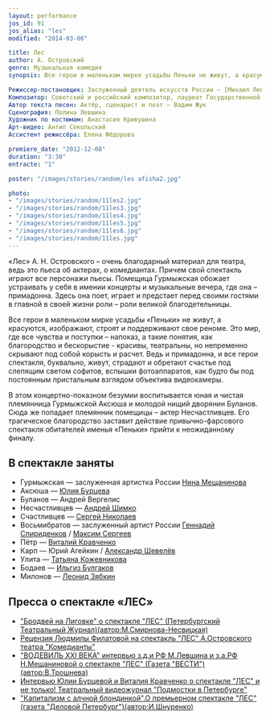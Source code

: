 ```yaml
---
layout: performance
jos_id: 91
jos_alias: "les"
modified: "2014-03-06"

title: Лес
author: А. Островский
genre: Музыкальная комедия
synopsis: Все герои в маленьком мирке усадьбы Пеньки не живут, а красуются, изображают, строят и поддерживают свое реноме. Это мир, где все чувства и поступки — напоказ, а такие понятия, как благородство и бескорыстие — красивы, театральны, но непременно скрывают под собой корысть и расчет. Ведь и Гурмыжская, и все герои, буквально, живут, страдают и обретают счастье под слепящим светом софитов. Сюда же попадает племянник помещицы — актер Несчастливцев. Его трагическое благородство заставит действие привычно-фарсового спектакля придти к неожиданному финалу.

Режиссер-постановщик: Заслуженный деятель искусств России — [Михаил Левшин](153-mihail-levshin.html)
Композитор: Советский и российский композитор, лауреат Государственной премии СССР — Владимир Дашкевич
Автор текста песен: Актёр, сценарист и поэт — Вадим Жук
Сценография: Полина Левшина
Художник по костюмам: Анастасия Кривушина
Арт-видео: Антип Сокольский
Ассистент режиссёра: Елена Фёдорова

premiere_date: "2012-12-08"
duration: "3:30"
entracte: "1"

poster: "/images/stories/random/les afisha2.jpg"

photo:
- "/images/stories/random/11les2.jpg"
- "/images/stories/random/11les3.jpg"
- "/images/stories/random/11les4.jpg"
- "/images/stories/random/11les5.jpg"
- "/images/stories/random/11les6.jpg"
- "/images/stories/random/11les.jpg"
---
```


«Лес» А. Н. Островского – очень благодарный материал для театра, ведь это пьеса об актерах, о комедиантах. Причем свой спектакль играют все персонажи пьесы. Помещица Гурмыжская обожает устраивать у себя в имении концерты и музыкальные вечера, где она – примадонна. Здесь она поет, играет и предстает перед своими гостями в главной в своей жизни роли – роли великой благодетельницы.

Все герои в маленьком мирке усадьбы «Пеньки» не живут, а красуются, изображают, строят и поддерживают свое реноме. Это мир, где все чувства и поступки – напоказ, а такие понятия, как благородство и бескорыстие - красивы, театральны, но непременно скрывают под собой корысть и расчет. Ведь и примадонна, и все герои спектакля, буквально, живут, страдают и обретают счастье под слепящим светом софитов, вспышки фотоаппаратов, как будто бы под постоянным пристальным взглядом объектива видеокамеры.

В этом концертно-показном безумии воспитывается юная и чистая племянница Гурмыжской Аксюша и молодой нищий дворянин Буланов. Сюда же попадает племянник помещицы – актер Несчастливцев. Его трагическое благородство заставит действие привычно-фарсового спектакля обитателей именья «Пеньки» прийти к неожиданному финалу.


## В спектакле заняты

- Гурмыжская — заслуженная артистка России [Нина Мещанинова](25-mewaninova-nina.html)
- Аксюша — [Юлия Бурцева](78-ylia-burceva.html)
- Буланов — Андрей Вергелис
- Несчастливцев — [Андрей Шимко](302-andrey-shimko.html)
- Счастливцев — [Сергей Николаев](52-sergei-nikolaev.html)
- Восьмибратов — заслуженный артист России [Геннадий Спириденков](27--gennadij-spiridenkov-za-rf.html) / [Максим Сергеев](57-maxsim-sergeev.html)
- Пётр — [Виталий Кравченко](66-vitalii-kravchenko.html)
- Карп — Юрий Агейкин / [Александр Шевелёв](87-aleksandr-shevelov.html)
- Улита — [Татьяна Кожевникова](80-tatiana-kogevnikova.html)
- Бодаев — [Ильгиз Булгаков](77-ilgiz-bulgakov.html)
- Милонов — [Леонид Зябкин](67-leonid-zabkin.html)


## Пресса о спектакле «ЛЕС»

- [ "Бродвей на Лиговке" о спектакле "ЛЕС" (Петербургский Театральный Журнал)(автор:М.Смирнова-Несвицкая)](261-q--q---qq-.html)
- [Рецензия Людмилы Филатовой на спектакль "ЛЕС" А.Островского театра "Комедианты"](255-pressa-premera-les-recenziya.html)
- ["ВОДЕВИЛЬ XXI ВЕКА" интервью з.д.и РФ М.Левшина и з.а.РФ Н.Мещаниновой о спектакле "ЛЕС" (Газета "ВЕСТИ")(автор:В.Трошнева)](254-pressa-premera-les.html)
- [Интервью Юлии Бурцевой и Виталия Кравченко о спектакле "ЛЕС" и не только! Театральный видеожурнал "Подмостки в Петербурге"](251-interviy-les-aksinia-i-petr.html)
- ["Капитализм с алчной блондинкой".О премьерном спектакле "ЛЕС" (газета "Деловой Петербург")(автор:И.Шнуренко)](249-pressa-premera-les-ishnurenko-.html)